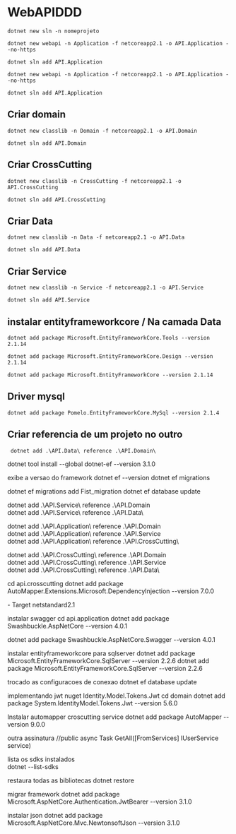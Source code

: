 # WebAPIDDD

```
dotnet new sln -n nomeprojeto
```

```
dotnet new webapi -n Application -f netcoreapp2.1 -o API.Application --no-https
```

```
dotnet sln add API.Application
```

```
dotnet new webapi -n Application -f netcoreapp2.1 -o API.Application --no-https
```

```
dotnet sln add API.Application
```

## Criar domain

```
dotnet new classlib -n Domain -f netcoreapp2.1 -o API.Domain
```

```
dotnet sln add API.Domain
```

## Criar CrossCutting

```
dotnet new classlib -n CrossCutting -f netcoreapp2.1 -o API.CrossCutting
```

```
dotnet sln add API.CrossCutting
```

## Criar Data

```
dotnet new classlib -n Data -f netcoreapp2.1 -o API.Data
```

```
dotnet sln add API.Data
```

## Criar Service

```
dotnet new classlib -n Service -f netcoreapp2.1 -o API.Service
```

```
dotnet sln add API.Service
```

## instalar entityframeworkcore / Na camada Data

```
dotnet add package Microsoft.EntityFrameworkCore.Tools --version 2.1.14
```

```
dotnet add package Microsoft.EntityFrameworkCore.Design --version 2.1.14
```

```
dotnet add package Microsoft.EntityFrameworkCore --version 2.1.14
```

## Driver mysql

```
dotnet add package Pomelo.EntityFrameworkCore.MySql --version 2.1.4
```

## Criar referencia de um projeto no outro

```
 dotnet add .\API.Data\ reference .\API.Domain\
```


 dotnet tool install --global dotnet-ef --version 3.1.0

 exibe a versao do framework
 dotnet ef --version
 dotnet ef migrations

dotnet ef migrations  add Fist_migration
dotnet ef database update


 dotnet add .\API.Service\ reference .\API.Domain\
 dotnet add .\API.Service\ reference .\API.Data\  

 

 dotnet add .\API.Application\ reference .\API.Domain\
 dotnet add .\API.Application\ reference .\API.Service\
 dotnet add .\API.Application\ reference .\API.CrossCutting\

 dotnet add .\API.CrossCutting\ reference .\API.Domain\
  dotnet add .\API.CrossCutting\ reference .\API.Service\
   dotnet add .\API.CrossCutting\ reference .\API.Data\


cd api.crosscutting
dotnet add package AutoMapper.Extensions.Microsoft.DependencyInjection --version 7.0.0




  <PackageReference Include="Microsoft.EntityFrameworkCore" Version="2.1.14" />
- Target netstandard2.1



instalar swagger
cd api.application
dotnet add package Swashbuckle.AspNetCore --version 4.0.1

dotnet add package Swashbuckle.AspNetCore.Swagger --version 4.0.1


instalar entityframeworkcore para sqlserver
dotnet add package Microsoft.EntityFrameworkCore.SqlServer --version 2.2.6
dotnet add package Microsoft.EntityFrameworkCore.SqlServer --version 2.2.6

trocado as configuracoes de conexao
dotnet ef database update

implementando jwt
nuget Identity.Model.Tokens.Jwt
cd domain
dotnet add package System.IdentityModel.Tokens.Jwt --version 5.6.0


Instalar automapper 
croscutting
service
dotnet add package AutoMapper --version 9.0.0

outra assinatura
        //public async Task<ActionResult> GetAll([FromServices] IUserService service)
		
lista os sdks instalados		
dotnet --list-sdks

restaura todas as bibliotecas
dotnet restore


migrar framework
dotnet add package Microsoft.AspNetCore.Authentication.JwtBearer --version 3.1.0		


instalar json
dotnet add package Microsoft.AspNetCore.Mvc.NewtonsoftJson --version 3.1.0
